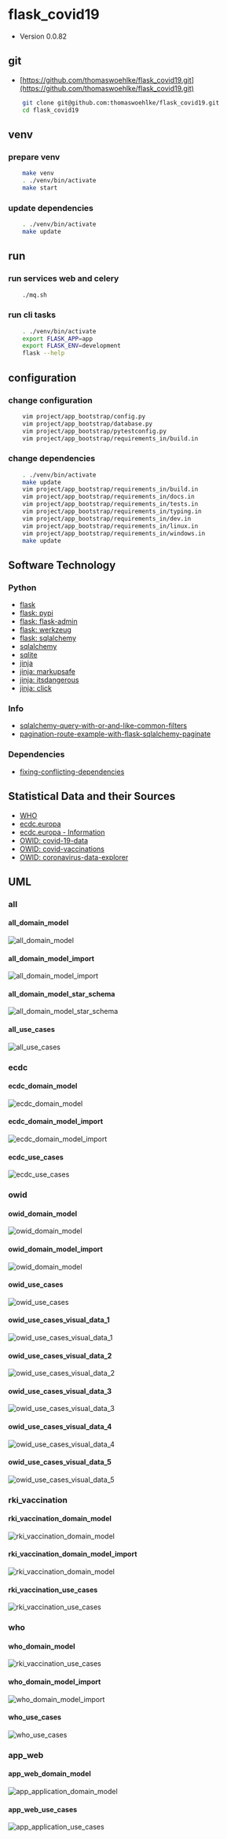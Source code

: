 # flask_covid19

* Version 0.0.82

## git

* [https://github.com/thomaswoehlke/flask_covid19.git](https://github.com/thomaswoehlke/flask_covid19.git)

````bash
    git clone git@github.com:thomaswoehlke/flask_covid19.git
    cd flask_covid19
````

## venv

### prepare venv

````bash
    make venv
    . ./venv/bin/activate
    make start
````

### update dependencies

````bash
    . ./venv/bin/activate
    make update
 ````

## run

### run services web and celery

````bash
    ./mq.sh
````

### run cli tasks

````bash
    . ./venv/bin/activate
    export FLASK_APP=app
    export FLASK_ENV=development
    flask --help
````

## configuration

### change configuration

````bash
    vim project/app_bootstrap/config.py
    vim project/app_bootstrap/database.py
    vim project/app_bootstrap/pytestconfig.py
    vim project/app_bootstrap/requirements_in/build.in
````

### change dependencies

````bash
    . ./venv/bin/activate
    make update
    vim project/app_bootstrap/requirements_in/build.in
    vim project/app_bootstrap/requirements_in/docs.in
    vim project/app_bootstrap/requirements_in/tests.in
    vim project/app_bootstrap/requirements_in/typing.in
    vim project/app_bootstrap/requirements_in/dev.in
    vim project/app_bootstrap/requirements_in/linux.in
    vim project/app_bootstrap/requirements_in/windows.in
    make update
````

## Software Technology

### Python

* [flask](https://flask.palletsprojects.com/en/1.1.x/)
* [flask: pypi](https://pypi.org/project/Flask/)
* [flask: flask-admin](https://github.com/flask-admin/flask-admin/)
* [flask: werkzeug](https://werkzeug.palletsprojects.com/en/1.0.x/)
* [flask: sqlalchemy](https://flask.palletsprojects.com/en/1.1.x/patterns/sqlalchemy/)
* [sqlalchemy](https://docs.sqlalchemy.org/en/13/)
* [sqlite](https://sqlite.org/docs.html)
* [jinja](https://jinja.palletsprojects.com/en/2.11.x/)
* [jinja: markupsafe](https://palletsprojects.com/p/markupsafe/)
* [jinja: itsdangerous](https://palletsprojects.com/p/itsdangerous/)
* [jinja: click](https://palletsprojects.com/p/click/)

### Info

* [sqlalchemy-query-with-or-and-like-common-filters](http://www.leeladharan.com/sqlalchemy-query-with-or-and-like-common-filters)
* [pagination-route-example-with-flask-sqlalchemy-paginate](https://riptutorial.com/flask/example/22201/pagination-route-example-with-flask-sqlalchemy-paginate)

### Dependencies

* [fixing-conflicting-dependencies](https://pip.pypa.io/en/latest/user_guide/#fixing-conflicting-dependencies)

## Statistical Data and their Sources

* [WHO](https://covid19.who.int/WHO-COVID-19-global-data.csv)
* [ecdc.europa](https://opendata.ecdc.europa.eu/covid19/casedistribution/csv)
* [ecdc.europa - Information](https://www.ecdc.europa.eu/en/publications-data/download-todays-data-geographic-distribution-covid-19-cases-worldwide)
* [OWID: covid-19-data](https://github.com/owid/covid-19-data)
* [OWID: covid-vaccinations](https://ourworldindata.org/covid-vaccinations)
* [OWID: coronavirus-data-explorer](https://ourworldindata.org/explorers/coronavirus-data-explorer)

## UML

### all

#### all_domain_model

![all_domain_model](uml/data_all/all_domain_model.png)

#### all_domain_model_import

![all_domain_model_import](uml/data_all/all_domain_model_import.png)

#### all_domain_model_star_schema

![all_domain_model_star_schema](uml/data_all/all_domain_model_star_schema.png)

#### all_use_cases

![all_use_cases](uml/data_all/all_use_cases.png)

### ecdc

#### ecdc_domain_model

![ecdc_domain_model](uml/data_ecdc/ecdc_domain_model.png)

#### ecdc_domain_model_import

![ecdc_domain_model_import](uml/data_ecdc/ecdc_domain_model_import.png)

#### ecdc_use_cases

![ecdc_use_cases](uml/data_ecdc/ecdc_use_cases.png)

### owid

#### owid_domain_model

![owid_domain_model](uml/data_owid/owid_domain_model.png)

#### owid_domain_model_import

![owid_domain_model](uml/data_owid/owid_domain_model_import.png)

#### owid_use_cases

![owid_use_cases](uml/data_owid/owid_use_cases.png)

#### owid_use_cases_visual_data_1

![owid_use_cases_visual_data_1](uml/data_owid__use_cases__visual_data/owid_use_cases_visual_data_1.png)

#### owid_use_cases_visual_data_2

![owid_use_cases_visual_data_2](uml/data_owid__use_cases__visual_data/owid_use_cases_visual_data_2.png)

#### owid_use_cases_visual_data_3

![owid_use_cases_visual_data_3](uml/data_owid__use_cases__visual_data/owid_use_cases_visual_data_3.png)

#### owid_use_cases_visual_data_4

![owid_use_cases_visual_data_4](uml/data_owid__use_cases__visual_data/owid_use_cases_visual_data_4.png)

#### owid_use_cases_visual_data_5

![owid_use_cases_visual_data_5](uml/data_owid__use_cases__visual_data/owid_use_cases_visual_data_5.png)

### rki_vaccination

#### rki_vaccination_domain_model

![rki_vaccination_domain_model](uml/data_vaccination/rki_vaccination_domain_model.png)

#### rki_vaccination_domain_model_import

![rki_vaccination_domain_model](uml/data_vaccination/rki_vaccination_domain_model.png)

#### rki_vaccination_use_cases

![rki_vaccination_use_cases](uml/data_vaccination/rki_vaccination_use_cases.png)

### who

#### who_domain_model

![rki_vaccination_use_cases](uml/data_vaccination/rki_vaccination_use_cases.png)

#### who_domain_model_import

![who_domain_model_import](uml/data_who/who_domain_model_import.png)

#### who_use_cases

![who_use_cases](uml/data_who/who_use_cases.png)

### app_web

#### app_web_domain_model

![app_application_domain_model](uml/app_web/app_application_domain_model.png)

#### app_web_use_cases

![app_application_use_cases](uml/app_web/app_application_use_cases.png)
